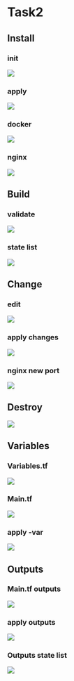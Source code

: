 # Task2
## Install

### init
![](/lab5/screeens/init.png)

### apply
![](/lab5/screeens/apply.png)

### docker
![](/lab5/screeens/docker.png)

### nginx
![](/lab5/screeens/nginx.png)

## Build

### validate
![](/lab5/screeens/validate.png)

### state list
![](/lab5/screeens/state%20list.png)

## Change

### edit
![](/lab5/screeens/change.png)

### apply changes
![](/lab5/screeens/changeapply.png)

### nginx new port
![](/lab5/screeens/8080.png)

## Destroy
![](/lab5/screeens/destroy.png)

## Variables

### Variables.tf
![](/lab5/screeens/vars.png)

### Main.tf
![](/lab5/screeens/varmain.png)

### apply -var
![](/lab5/screeens/apply%20-var.png)

## Outputs

### Main.tf outputs
![](/lab5/screeens/outputmain.png)

### apply outputs
![](/lab5/screeens/outputapply.png)

### Outputs state list
![](/lab5/screeens/state%20list.png)
